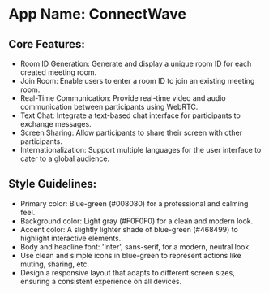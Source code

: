 # **App Name**: ConnectWave

## Core Features:

- Room ID Generation: Generate and display a unique room ID for each created meeting room.
- Join Room: Enable users to enter a room ID to join an existing meeting room.
- Real-Time Communication: Provide real-time video and audio communication between participants using WebRTC.
- Text Chat: Integrate a text-based chat interface for participants to exchange messages.
- Screen Sharing: Allow participants to share their screen with other participants.
- Internationalization: Support multiple languages for the user interface to cater to a global audience.

## Style Guidelines:

- Primary color: Blue-green (#008080) for a professional and calming feel.
- Background color: Light gray (#F0F0F0) for a clean and modern look.
- Accent color: A slightly lighter shade of blue-green (#468499) to highlight interactive elements.
- Body and headline font: 'Inter', sans-serif, for a modern, neutral look.
- Use clean and simple icons in blue-green to represent actions like muting, sharing, etc.
- Design a responsive layout that adapts to different screen sizes, ensuring a consistent experience on all devices.